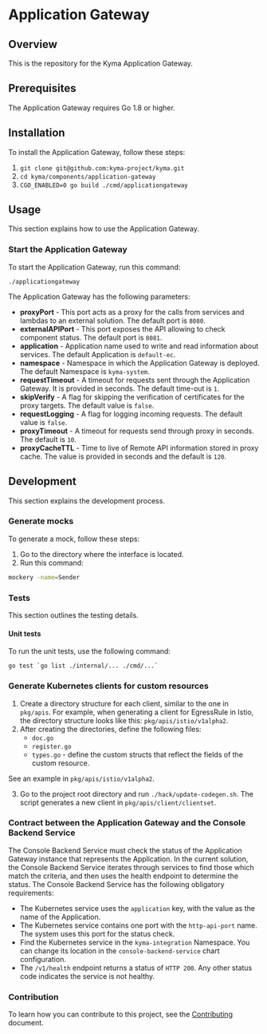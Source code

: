 # Application Gateway

## Overview

This is the repository for the Kyma Application Gateway.

## Prerequisites

The Application Gateway requires Go 1.8 or higher.

## Installation

To install the Application Gateway, follow these steps:

1. `git clone git@github.com:kyma-project/kyma.git`
2. `cd kyma/components/application-gateway`
3. `CGO_ENABLED=0 go build ./cmd/applicationgateway`

## Usage

This section explains how to use the Application Gateway.

### Start the Application Gateway

To start the Application Gateway, run this command:

```
./applicationgateway
```

The Application Gateway has the following parameters:
- **proxyPort** - This port acts as a proxy for the calls from services and lambdas to an external solution. The default port is `8080`.
- **externalAPIPort** - This port exposes the API allowing to check component status. The default port is `8081`.
- **application** - Application name used to write and read information about services. The default Application is `default-ec`.
- **namespace** - Namespace in which the Application Gateway is deployed. The default Namespace is `kyma-system`.
- **requestTimeout** - A timeout for requests sent through the Application Gateway. It is provided in seconds. The default time-out is `1`.
- **skipVerify** - A flag for skipping the verification of certificates for the proxy targets. The default value is `false`.
- **requestLogging** - A flag for logging incoming requests. The default value is `false`.
- **proxyTimeout** - A timeout for requests send through proxy in seconds. The default is `10`.
- **proxyCacheTTL** - Time to live of Remote API information stored in proxy cache. The value is provided in seconds and the default is `120`.

## Development

This section explains the development process.

### Generate mocks

To generate a mock, follow these steps:

1. Go to the directory where the interface is located.
2. Run this command:
  ```sh
  mockery -name=Sender
  ```

### Tests

This section outlines the testing details.

#### Unit tests

To run the unit tests, use the following command:

```
go test `go list ./internal/... ./cmd/...`
```
### Generate Kubernetes clients for custom resources

1. Create a directory structure for each client, similar to the one in `pkg/apis`. For example, when generating a client for EgressRule in Istio, the directory structure looks like this: `pkg/apis/istio/v1alpha2`.
2. After creating the directories, define the following files:
    - `doc.go`
    - `register.go`
    - `types.go` - define the custom structs that reflect the fields of the custom resource.

See an example in `pkg/apis/istio/v1alpha2`.

3. Go to the project root directory and run `./hack/update-codegen.sh`. The script generates a new client in `pkg/apis/client/clientset`.


### Contract between the Application Gateway and the Console Backend Service

The Console Backend Service must check the status of the Application Gateway instance that represents the Application.
In the current solution, the Console Backend Service iterates through services to find those which match the criteria, and then uses the health endpoint to determine the status.
The Console Backend Service has the following obligatory requirements:
- The Kubernetes service uses the `application` key, with the value as the name of the Application.
- The Kubernetes service contains one port with the `http-api-port` name. The system uses this port for the status check.
- Find the Kubernetes service in the `kyma-integration` Namespace. You can change its location in the `console-backend-service` chart configuration.
- The `/v1/health` endpoint returns a status of `HTTP 200`. Any other status code indicates the service is not healthy.

### Contribution

To learn how you can contribute to this project, see the [Contributing](/CONTRIBUTING.md) document.

